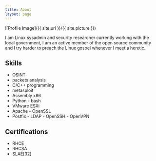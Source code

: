 ```yaml
---
title: About
layout: page
---
```

![Profile Image]({{ site.url }}/{{ site.picture }})

<p>I am Linux sysadmin and security researcher currently working with the local government, I am an active member of the open source community and I try harder to preach the Linux gospel whenever I meet a heretic.</p>

<h2>Skills</h2>

<ul class="skill-list">
	<li>OSINT</li>
	<li>packets analysis</li>
	<li>C/C++ programming</li>
	<li>metasploit</li>
	<li>Assembly x86</li>
	<li>Python - bash</li>
	<li>VMware ESXi</li>
	<li>Apache - OpenSSL</li>
	<li>Postfix - LDAP - OpenSSH - OpenVPN</li>
</ul>


<h2>Certifications</h2>

<ul>
	<li>RHCE</li>
	<li>RHCSA</li>
	<li>SLAE[32]</li>
</ul>
